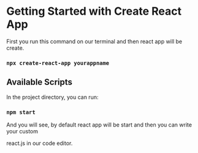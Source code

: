 # Getting Started with Create React App

First you run this command on our terminal and then react app will be create.

### `npx create-react-app yourappname`

## Available Scripts

In the project directory, you can run:

### `npm start`

And you will see, by default react app will be start and then you can write your custom 

react.js in our code editor.
